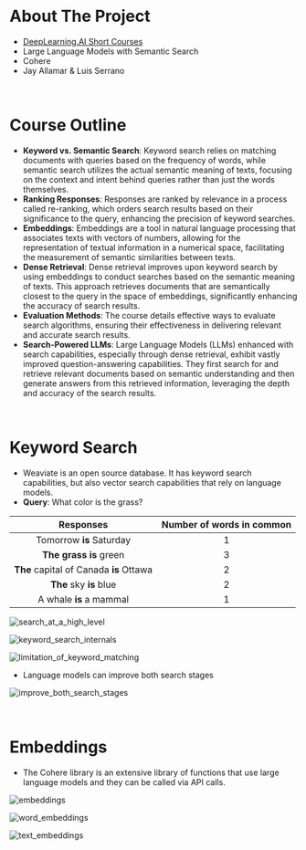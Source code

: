 &nbsp;

# About The Project

- [DeepLearning.AI Short Courses](https://learn.deeplearning.ai/)
- Large Language Models with Semantic Search
- Cohere
- Jay Allamar & Luis Serrano

&nbsp;

# Course Outline

- **Keyword vs. Semantic Search**: Keyword search relies on matching documents with queries based on the frequency of words, while semantic search utilizes the actual semantic meaning of texts, focusing on the context and intent behind queries rather than just the words themselves.
- **Ranking Responses**: Responses are ranked by relevance in a process called re-ranking, which orders search results based on their significance to the query, enhancing the precision of keyword searches.
- **Embeddings**: Embeddings are a tool in natural language processing that associates texts with vectors of numbers, allowing for the representation of textual information in a numerical space, facilitating the measurement of semantic similarities between texts.
- **Dense Retrieval**: Dense retrieval improves upon keyword search by using embeddings to conduct searches based on the semantic meaning of texts. This approach retrieves documents that are semantically closest to the query in the space of embeddings, significantly enhancing the accuracy of search results.
- **Evaluation Methods**: The course details effective ways to evaluate search algorithms, ensuring their effectiveness in delivering relevant and accurate search results.
- **Search-Powered LLMs**: Large Language Models (LLMs) enhanced with search capabilities, especially through dense retrieval, exhibit vastly improved question-answering capabilities. They first search for and retrieve relevant documents based on semantic understanding and then generate answers from this retrieved information, leveraging the depth and accuracy of the search results.

&nbsp;

# Keyword Search

- Weaviate is an open source database. It has keyword search capabilities, but also vector search capabilities that rely on language models.
- **Query**: What color is the grass?

|                Responses                | Number of words in common |
| :-------------------------------------: | :-----------------------: |
|        Tomorrow **is** Saturday         |             1             |
|         **The grass is** green          |             3             |
| **The** capital of Canada **is** Ottawa |             2             |
|         **The** sky **is** blue         |             2             |
|         A whale **is** a mammal         |             1             |

![search_at_a_high_level](diagrams/search_at_a_high_level.png)

![keyword_search_internals](diagrams/keyword_search_internals.png)

![limitation_of_keyword_matching](diagrams/limitation_of_keyword_matching.png)

- Language models can improve both search stages

![improve_both_search_stages](diagrams/improve_both_search_stages.png)

&nbsp;

# Embeddings

- The Cohere library is an extensive library of functions that use large language models and they can be called via API calls.

![embeddings](diagrams/embeddings.png)

![word_embeddings](diagrams/word_embeddings.png)

![text_embeddings](diagrams/text_embeddings.png)

&nbsp;
